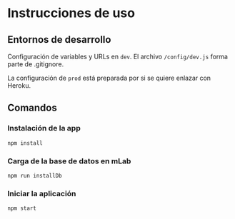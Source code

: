 # Instrucciones de uso

## Entornos de desarrollo
Configuración de variables y URLs en `dev`. El archivo `/config/dev.js` forma parte de .gitignore.

La configuración de `prod` está preparada por si se quiere enlazar con Heroku.

## Comandos 

### Instalación de la app

```
npm install
```

### Carga de la base de datos en mLab

```
npm run installDb
```

### Iniciar la aplicación

```
npm start
```


